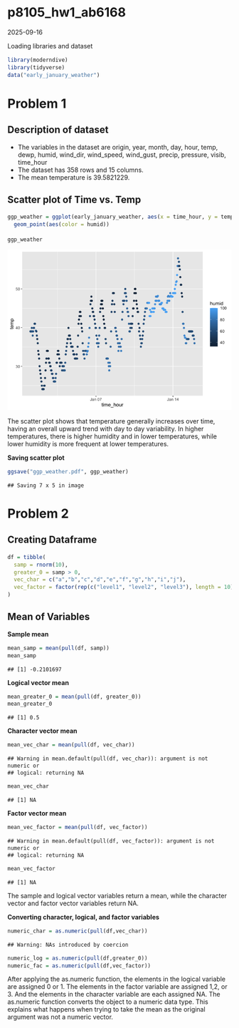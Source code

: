 p8105_hw1_ab6168
================
2025-09-16

Loading libraries and dataset

``` r
library(moderndive)
library(tidyverse)
data("early_january_weather")
```

# Problem 1

## Description of dataset

- The variables in the dataset are origin, year, month, day, hour, temp,
  dewp, humid, wind_dir, wind_speed, wind_gust, precip, pressure, visib,
  time_hour
- The dataset has 358 rows and 15 columns.
- The mean temperature is 39.5821229.

## Scatter plot of Time vs. Temp

``` r
ggp_weather = ggplot(early_january_weather, aes(x = time_hour, y = temp)) +
  geom_point(aes(color = humid))

ggp_weather
```

![](p8105_hw1_ab6168_files/figure-gfm/unnamed-chunk-2-1.png)<!-- -->

The scatter plot shows that temperature generally increases over time,
having an overall upward trend with day to day variability. In higher
temperatures, there is higher humidity and in lower temperatures, while
lower humidity is more frequent at lower temperatures.

**Saving scatter plot**

``` r
ggsave("ggp_weather.pdf", ggp_weather)
```

    ## Saving 7 x 5 in image

# Problem 2

## Creating Dataframe

``` r
df = tibble(
  samp = rnorm(10),
  greater_0 = samp > 0,
  vec_char = c("a","b","c","d","e","f","g","h","i","j"),
  vec_factor = factor(rep(c("level1", "level2", "level3"), length = 10))
)
```

## Mean of Variables

**Sample mean**

``` r
mean_samp = mean(pull(df, samp))
mean_samp
```

    ## [1] -0.2101697

**Logical vector mean**

``` r
mean_greater_0 = mean(pull(df, greater_0))
mean_greater_0
```

    ## [1] 0.5

**Character vector mean**

``` r
mean_vec_char = mean(pull(df, vec_char))
```

    ## Warning in mean.default(pull(df, vec_char)): argument is not numeric or
    ## logical: returning NA

``` r
mean_vec_char
```

    ## [1] NA

**Factor vector mean**

``` r
mean_vec_factor = mean(pull(df, vec_factor))
```

    ## Warning in mean.default(pull(df, vec_factor)): argument is not numeric or
    ## logical: returning NA

``` r
mean_vec_factor
```

    ## [1] NA

The sample and logical vector variables return a mean, while the
character vector and factor vector variables return NA.

**Converting character, logical, and factor variables**

``` r
numeric_char = as.numeric(pull(df,vec_char))
```

    ## Warning: NAs introduced by coercion

``` r
numeric_log = as.numeric(pull(df,greater_0))
numeric_fac = as.numeric(pull(df,vec_factor))
```

After applying the as.numeric function, the elements in the logical
variable are assigned 0 or 1. The elements in the factor variable are
assigned 1,2, or 3. And the elements in the character variable are each
assigned NA. The as.numeric function converts the object to a numeric
data type. This explains what happens when trying to take the mean as
the original argument was not a numeric vector.
